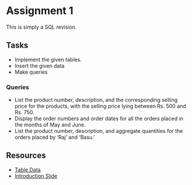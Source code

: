 # Assignment 1

This is simply a SQL revision.

## Tasks

- Implement the given tables.
- Insert the given data
- Make queries

### Queries
- List the product number, description, and the corresponding selling price for the products, with the selling price lying between Rs. 500 and Rs. 750.
- Display the order numbers and order dates for all the orders placed in the months of May and June.
- List the product number, description, and aggregate quantities for the orders placed by ‘Raj’ and ‘Basu.’

## Resources

- [Table Data](https://docs.google.com/document/d/1jq6lbg4u-Sjw2mXWIwgxisenAYg0LHjRcEE3w4tFylQ/edit)
- [Introduction Slide](https://docs.google.com/presentation/d/1UHZlYytRV6YQtVnDl9VvfC4zpeEf2WSRrvCxyvVK7Sw/edit)
